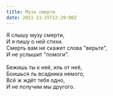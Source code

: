 ```yaml
---
title: Муза смерти
date: 2011-11-15T12:29:00Z
---
```


Я слышу музу смерти,<br />
И я пишу о ней стихи.<br />
Смерть вам не скажет слова "верьте",<br />
И не услышит "помоги".<br />
<br />
Бежишь ты к ней, иль от неё,<br />
Боишься ль всадника немого,<br />
Всё ж ждёт тебя одно,<br />
И не получим мы другого.